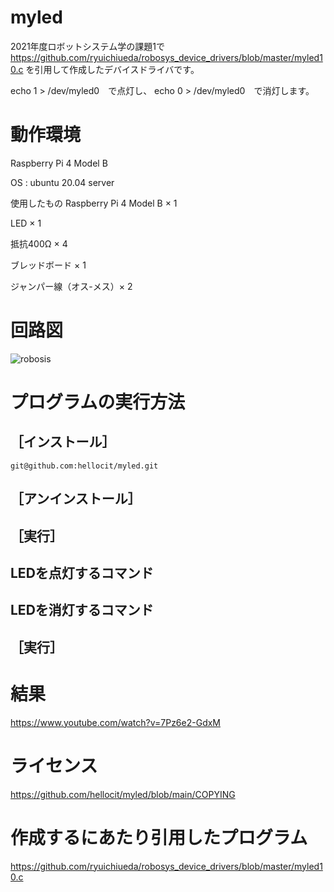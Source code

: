 # myled
2021年度ロボットシステム学の課題1で
https://github.com/ryuichiueda/robosys_device_drivers/blob/master/myled10.c
を引用して作成したデバイスドライバです。

echo 1 > /dev/myled0　で点灯し、
echo 0 > /dev/myled0　で消灯します。

# 動作環境
Raspberry Pi 4 Model B

OS : ubuntu 20.04 server

使用したもの
Raspberry Pi 4 Model B × 1

LED × 1

抵抗400Ω × 4

ブレッドボード × 1

ジャンパー線（オス-メス）× 2
# 回路図
![robosis](https://user-images.githubusercontent.com/91714744/145830010-5c700ab9-eeb2-4f1c-ba59-2d3dc1206ba5.png)
# プログラムの実行方法
## ［インストール］
```
git@github.com:hellocit/myled.git
```
## ［アンインストール］
## ［実行］
## LEDを点灯するコマンド
## LEDを消灯するコマンド
## ［実行］


# 結果
https://www.youtube.com/watch?v=7Pz6e2-GdxM
# ライセンス
https://github.com/hellocit/myled/blob/main/COPYING
# 作成するにあたり引用したプログラム
https://github.com/ryuichiueda/robosys_device_drivers/blob/master/myled10.c
